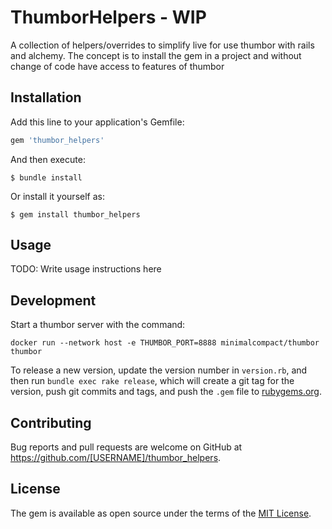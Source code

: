 # ThumborHelpers - WIP

A collection of helpers/overrides to simplify live for use thumbor with rails and alchemy.
The concept is to install the gem in a project and without change of code have access 
to features of thumbor

## Installation

Add this line to your application's Gemfile:

```ruby
gem 'thumbor_helpers'
```

And then execute:

    $ bundle install

Or install it yourself as:

    $ gem install thumbor_helpers

## Usage

TODO: Write usage instructions here

## Development

Start a thumbor server with the command:

`docker run --network host -e THUMBOR_PORT=8888 minimalcompact/thumbor thumbor`

To release a new version, update the version number in `version.rb`, and then run `bundle exec rake release`, which will create a git tag for the version, push git commits and tags, and push the `.gem` file to [rubygems.org](https://rubygems.org).

## Contributing

Bug reports and pull requests are welcome on GitHub at https://github.com/[USERNAME]/thumbor_helpers.


## License

The gem is available as open source under the terms of the [MIT License](https://opensource.org/licenses/MIT).
